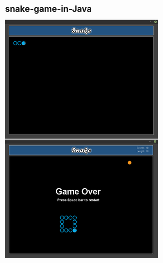 # snake-game-in-Java

![alt text](https://github.com/Nithur-M/snake-game-in-Java/blob/main/snake%20game%201.png)
![alt text](https://github.com/Nithur-M/snake-game-in-Java/blob/main/snake%20game%202.png)
